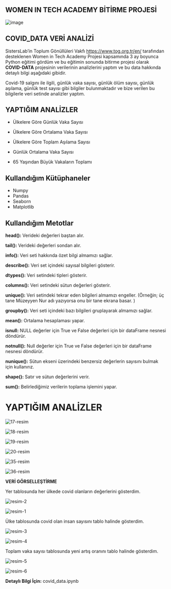 ## WOMEN IN TECH ACADEMY BİTİRME PROJESİ

![image](https://user-images.githubusercontent.com/77547103/202826063-e64346dc-cda0-4a29-8017-50f208518597.png)

## COVID_DATA VERİ ANALİZİ

SistersLab’in Toplum Gönüllüleri Vakfı https://www.tog.org.tr/en/ tarafından desteklenen Women in Tech Academy Projesi kapsamında 3 ay boyunca Python eğitimi gördüm ve bu eğitimin sonunda bitirme projesi olarak **COVID-DATA** projesinin verilerinin analizlerini yaptım ve bu data hakkında detaylı bilgi aşağıdaki gibidir.

Covid-19 salgını ile ilgili, günlük vaka sayısı, günlük ölüm sayısı, günlük aşılama, günlük test sayısı gibi bilgiler bulunmaktadır ve bize verilen bu bilgilerle veri setinde analizler yaptım.

## YAPTIĞIM ANALİZLER

* Ülkelere Göre Günlük Vaka Sayısı

* Ülkelere Göre Ortalama Vaka Sayısı

* Ülkelere Göre Toplam Aşılama Sayısı

* Günlük Ortalama Vaka Sayısı

* 65 Yaşından Büyük Vakaların Toplamı

## Kullandığım Kütüphaneler

* Numpy
* Pandas
* Seaborn
* Matplotlib

## Kullandığım Metotlar

**head():** Verideki değerleri baştan alır.

**tail():** Verideki değerleri sondan alır.

**info():** Veri seti hakkında özet bilgi almamızı sağlar.

**describe():** Veri set içindeki sayısal bilgileri gösterir.

**dtypes():** Veri setindeki tipleri gösterir.

**columns():** Veri setindeki sütun değerleri gösterir.

**unique():** Veri setindeki tekrar eden bilgileri almamızı engeller. (Örneğin; üç tane Müzeyyen Nur adı yazıyorsa onu bir tane ekrana basar. )

**groupby():** Veri seti içindeki bazı bilgileri gruplayarak almamızı sağlar.

**mean():** Ortalama hesaplaması yapar.

**isnull:** NULL değerler için True ve False değerleri için bir dataFrame nesnesi döndürür.

**notnull():** Null değerler için True ve False değerleri için bir dataFrame nesnesi döndürür.

**nunique():** Sütun ekseni üzerindeki benzersiz değerlerin sayısını bulmak için kullanırız.

**shape():** Satır ve sütun değerlerini verir.

**sum():** Belirlediğimiz verilerin toplama işlemini yapar.

# YAPTIĞIM ANALİZLER

![17-resim](https://user-images.githubusercontent.com/77547103/202850217-a7771d7a-145e-473c-baa9-004255af06bc.jpg)

![18-resim](https://user-images.githubusercontent.com/77547103/202850232-7c3ef870-f6ce-488a-b15e-ec8adc9652c9.jpg)

![19-resim](https://user-images.githubusercontent.com/77547103/202850246-67a1c287-1333-420c-8f9a-2edf686b5fc8.jpg)

![20-resim](https://user-images.githubusercontent.com/77547103/202850258-63ec7b20-3726-46fa-9e72-d54df2bfe7b2.jpg)
  
![35-resim](https://user-images.githubusercontent.com/77547103/202869476-e062b1b6-d26a-4a2a-869d-8be601f638eb.jpg)
  
![36-resim](https://user-images.githubusercontent.com/77547103/202869479-96326981-252a-4981-a82f-2ca8531b0715.jpg)

**VERİ GÖRSELLEŞTİRME**

Yer tablosunda her ülkede covid olanların değerlerini gösterdim.

![resim-2](https://user-images.githubusercontent.com/77547103/204662973-90e7b52f-0098-439b-8ac5-df39383600e6.jpg)

![resim-1](https://user-images.githubusercontent.com/77547103/204663044-6fb7d7f3-b4d7-42de-a36b-ae800fb761aa.jpg)

Ülke tablosunda covid olan insan sayısını tablo halinde gösterdim.

![resim-3](https://user-images.githubusercontent.com/77547103/204663836-60642cc5-213f-4648-975b-bcfd0c578029.jpg)

![resim-4](https://user-images.githubusercontent.com/77547103/204663868-a2173636-936b-4519-8ed3-f0ebb3239a55.jpg)

Toplam vaka sayısı tablosunda yeni artış oranını tablo halinde gösterdim.

![resim-5](https://user-images.githubusercontent.com/77547103/204664263-d580c232-85bc-4a82-93b1-b62a8c29bce1.jpg)

![resim-6](https://user-images.githubusercontent.com/77547103/204664286-55a92c4f-7d6e-4e0a-807d-699e128c72bb.jpg)

**Detaylı Bilgi İçin:** covid_data.ipynb
